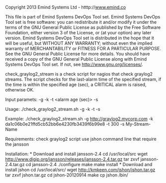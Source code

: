 Copyright 2013 Emind Systems Ltd - htttp://www.emind.co

This file is part of Emind Systems DevOps Tool set.
Emind Systems DevOps Tool set is free software: you can redistribute it and/or modify it under the terms of the GNU General Public License as published by the Free Software Foundation, either version 3 of the License, or (at your option) any later version.
Emind Systems DevOps Tool set is distributed in the hope that it will be useful, but WITHOUT ANY WARRANTY; without even the implied warranty of MERCHANTABILITY or FITNESS FOR A PARTICULAR PURPOSE. See the GNU General Public License for more details.
You should have received a copy of the GNU General Public License along with Emind Systems DevOps Tool set. If not, see http://www.gnu.org/licenses/.

check_graylog2_stream is a check script for nagios that check graylog2 streams.
The script checks for the last-alarm time of the specified stream, if the time is within the specified age (sec), a CRITICAL alarm is raised, otherwise OK.

Input paramets:
-g <graylog server url>
-k <graylog api_key>
-t <alarm age (sec)>
-s <stream name>

Usage:
	./check_graylog2_stream.sh -g <graylog server url> -k <graylog api_key> -t <alarm age> -s <stream name>

Example:
	./check_graylog2_stream.sh -g http://graylog2.mycorp.com -k da1c06b0e21ffd5cb52bb6e4230fb3439f6b99e8 -t 300 -s My-Stream-Name

Requirements:
	check graylog2 script use jshon command line that require the jansson

Installation:
	* Download and install jansson-2.4
		cd /usr/local/src
		wget http://www.digip.org/jansson/releases/jansson-2.4.tar.gz
		tar zxvf jansson-2.4.tar.gz
		cd jansson-2.4
		./configure
		make
		make install
	* Download and install jshon
		cd /usr/local/src/
		wget http://kmkeen.com/jshon/jshon.tar.gz
		tar zxvf jshon.tar.gz
		cd jshon-20120914
		make
		cp jshon /bin/
